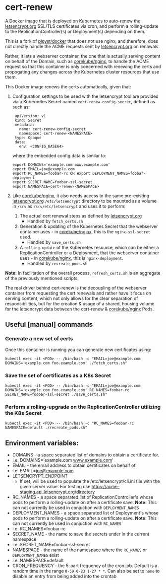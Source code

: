 # cert-renew

A Docker image that is deployed on Kubernetes to auto-renew the [letsencrypt.org](https://letsencrypt.org) SSL/TLS certificates via cron, and perform a rolling-update to the ReplicationController(s) or Deployment(s) depending on them.

This is a fork of [ployst/docker](https://github.com/ployst/docker/tree/master/letsencrypt)
that does not use nginx, and therefore, does not directly handle the ACME requests sent by [letsencrypt.org](https://letsencrypt.org) on renawals.

Rather, it lets a webserver container, the one that is actually serving content on behalf of the Domain, such as [corekube/nginx](https://github.com/corekube/nginx), to handle the ACME request so that this container is only concerned with renewing the certs and propogating any changes across the Kubernetes cluster resources that use them.

This Docker image renews the certs automatically, given that:

1. Configuration settings to be used with the letsencrypt tool are provided via a Kubernetes Secret named `cert-renew-config-secret`, defined as such as:

      ```
       apiVersion: v1
       kind: Secret
       metadata:
         name: cert-renew-config-secret
         namespace: cert-renew-<NAMESPACE>
       type: Opaque
       data:
         env: <CONFIG_BASE64>
      ```
      where the embedded config data is similar to:
      
      ```
      export DOMAINS='example.com www.example.com'
      export EMAIL=joe@example.com
      export RC_NAMES=foobar-rc OR export DEPLOYMENT_NAMES=foobar-deployment
      export SECRET_NAME=foobar-ssl-secret
      export NAMESPACE=cert-renew-<NAMESPACE>
      ```
2. Like [corekube/nginx](https://github.com/corekube/nginx), it also needs access to the same pre-existing [letsencrypt.org](https://letsencrypt.org)
`/etc/letsencrypt` directory to be mounted as a volume in `/srv` as `/srv/etc/letsencrypt` and uses it to perform:

   1. The actual cert renewal steps as defined by [letsencrypt.org](https://letsencrypt.org)
      * Handled by `fetch_certs.sh` 
   2. Generation & updating of the Kubernetes Secret that the webserver container uses - in [corekube/nginx](https://github.com/corekube/nginx), this is the `nginx-ssl-secret` used.
      * Handled by `save_certs.sh` 
   3. A `rolling-update` of the Kubernetes resource, which can be either a ReplicationController or a Deployment, that the
      webserver container uses - in [corekube/nginx](https://github.com/corekube/nginx), this is `nginx-deployment`.
      * Handled by `recreate_pods.sh`

**Note:** In facilitation of the overall process, `refresh_certs.sh` is an aggregate of the previously mentioned scripts.

The real driver behind cert-renew is the decoupling of the webserver container from requesting the cert renewals and rather have it focus on serving content, which not only allows for the clear separation of responsibilities, but for the creation & usage of a shared, housing volume for the letsencrypt data between the cert-renew & [corekube/nginx](https://github.com/corekube/nginx) Pods.

## Useful [manual] commands

### Generate a new set of certs

Once this container is running you can generate new certificates using:

```
kubectl exec -it <POD> -- /bin/bash -c "EMAIL=joe@example.com DOMAINS='example.com foo.example.com' ./fetch_certs.sh"
```

### Save the set of certificates as a K8s Secret

```
kubectl exec -it <POD> -- /bin/bash -c "EMAIL=joe@example.com DOMAINS='example.com foo.example.com' RC_NAMES=foobar-rc SECRET_NAME=foobar-ssl-secret ./save_certs.sh"
```

### Perform a rolling-upgrade on the ReplicationController utilizing the K8s Secret

```
kubectl exec -it <POD> -- /bin/bash -c "RC_NAMES=foobar-rc NAMESPACE=default ./recreate_pods.sh"
```

## Environment variables:

 - DOMAINS - a space separated list of domains to obtain a certificate for.
  - i.e. DOMAINS='example.com www.example.com'
 - EMAIL - the email address to obtain certificates on behalf of.
  - i.e. EMAIL=joe@example.com
 - LETSENCRYPT_ENDPOINT
   - If set, will be used to populate the /etc/letsencrypt/cli.ini file with
     the given server value. For testing use
     https://acme-staging.api.letsencrypt.org/directory
 - RC_NAMES - a space separated list of ReplicationController's whose pods to perform a rolling-update on after a
   certificate save. **Note:** This can not currently be used in conjuction with `DEPLOYMENT_NAMES`
 - DEPLOYMENT_NAMES - a space separated list of Deployment's whose pods to perform a rolling-update on after a
   certificate save. **Note:** This can not currently be used in conjuction with `RC_NAMES`
  - i.e. RC_NAMES=foobar-rc
 - SECRET_NAME - the name to save the secrets under in the current namespace
  - i.e. SECRET_NAME=foobar-ssl-secret
 - NAMESPACE - the name of the namespace where the `RC_NAMES` or `DEPLOYMENT_NAMES` exist
  - i.e. NAMESPACE=default
 - CRON_FREQUENCY - the 5-part frequency of the cron job. Default is a random
   time in the range `0-59 0-23 1-27 * *`. Can also be set to `none` to disable an entry from being added into the crontab
